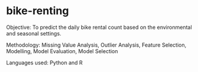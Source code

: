 # bike-renting

Objective: To predict the daily bike rental count based on the environmental and seasonal settings.

Methodology: Missing Value Analysis, Outlier Analysis, Feature Selection, Modelling, Model Evaluation, Model Selection

Languages used: Python and R
